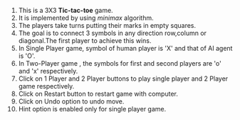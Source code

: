  1. This is a 3X3 **Tic-tac-toe** game.
 2. It is implemented by using *minimax* algorithm.
 3. The players take turns putting their marks in empty squares.
 4. The goal is to connect 3 symbols in any direction row,column or diagonal.The first  player to achieve  this wins.
 5. In Single Player game, symbol of human player is 'X' and that of AI agent is 'O'.
 6. In Two-Player game , the symbols for first and second players are 'o' and 'x'  respectively.
 7.  Click on 1 Player and 2 Player buttons to play single player and 2 Player game respectively.
 8. Click on Restart button to restart game with computer.
 9. Click on Undo option to undo move.
 10.  Hint option is enabled only for single player game.

